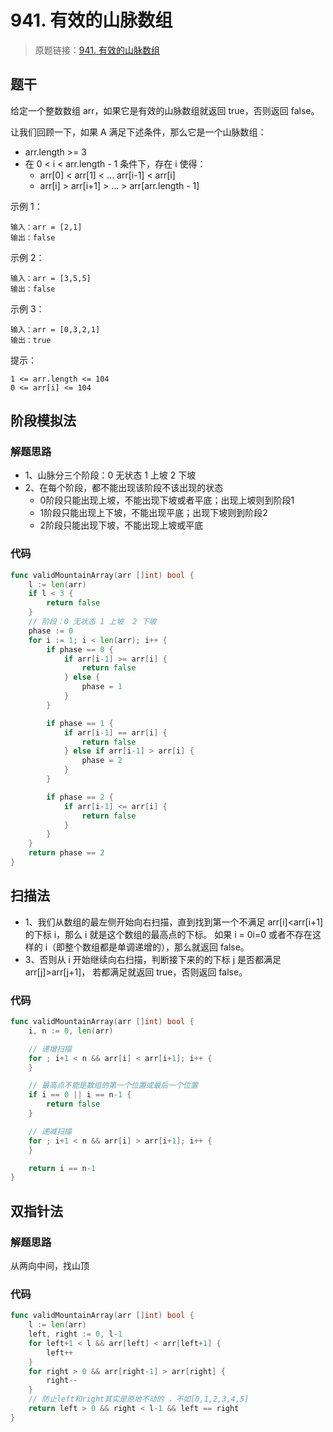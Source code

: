 # 941. 有效的山脉数组
> 原题链接：[941. 有效的山脉数组](https://leetcode-cn.com/problems/valid-mountain-array/)
## 题干
给定一个整数数组 arr，如果它是有效的山脉数组就返回 true，否则返回 false。

让我们回顾一下，如果 A 满足下述条件，那么它是一个山脉数组：
+ arr.length >= 3
+ 在 0 < i < arr.length - 1 条件下，存在 i 使得：
    + arr[0] < arr[1] < ... arr[i-1] < arr[i]
    + arr[i] > arr[i+1] > ... > arr[arr.length - 1]
 

示例 1：
```
输入：arr = [2,1]
输出：false
```
示例 2：
```
输入：arr = [3,5,5]
输出：false
```
示例 3：
```
输入：arr = [0,3,2,1]
输出：true
```

提示：
```
1 <= arr.length <= 104
0 <= arr[i] <= 104
```
## 阶段模拟法
### 解题思路
+ 1、山脉分三个阶段：0 无状态 1 上坡  2 下坡
+ 2、在每个阶段，都不能出现该阶段不该出现的状态
    + 0阶段只能出现上坡，不能出现下坡或者平底；出现上坡则到阶段1
    + 1阶段只能出现上下坡，不能出现平底；出现下坡则到阶段2
    + 2阶段只能出现下坡，不能出现上坡或平底
### 代码
```go
func validMountainArray(arr []int) bool {
	l := len(arr)
	if l < 3 {
		return false
	}
    // 阶段：0 无状态 1 上坡  2 下坡
	phase := 0 
	for i := 1; i < len(arr); i++ {
		if phase == 0 {
			if arr[i-1] >= arr[i] {
				return false
			} else {
				phase = 1
			}
		}

		if phase == 1 {
			if arr[i-1] == arr[i] {
				return false
			} else if arr[i-1] > arr[i] {
				phase = 2
			}
		}

		if phase == 2 {
			if arr[i-1] <= arr[i] {
				return false
			}
		}
	}
	return phase == 2
}
```
## 扫描法
+ 1、我们从数组的最左侧开始向右扫描，直到找到第一个不满足 arr[i]<arr[i+1] 的下标 i，那么 i 就是这个数组的最高点的下标。
如果 i = 0i=0 或者不存在这样的 i（即整个数组都是单调递增的），那么就返回 false。
+ 3、否则从 i 开始继续向右扫描，判断接下来的的下标 j 是否都满足 arr[j]>arr[j+1]，
若都满足就返回 true，否则返回 false。

### 代码
```go
func validMountainArray(arr []int) bool {
	i, n := 0, len(arr)

	// 递增扫描
	for ; i+1 < n && arr[i] < arr[i+1]; i++ {
	}

	// 最高点不能是数组的第一个位置或最后一个位置
	if i == 0 || i == n-1 {
		return false
	}

	// 递减扫描
	for ; i+1 < n && arr[i] > arr[i+1]; i++ {
	}

	return i == n-1
}
```

## 双指针法
### 解题思路
从两向中间，找山顶
### 代码
```go
func validMountainArray(arr []int) bool {
	l := len(arr)
	left, right := 0, l-1
	for left+1 < l && arr[left] < arr[left+1] {
		left++
	}
	for right > 0 && arr[right-1] > arr[right] {
		right--
	}
	// 防止left和right其实是原地不动的 ，不如[0,1,2,3,4,5]
	return left > 0 && right < l-1 && left == right
}
```
